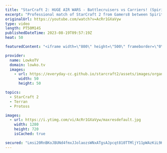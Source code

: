```yaml
---
title: "StarCraft 2: HUGE AIR WARS - Battlecruisers vs Carriers! (Spirit vs Creator)"
excerpt: "Professional match of StarCraft 2 from Gamers8 between Spirit (Terran) and Creator (Protoss). This match feels like it skips almost straight to the late game, as both players want to focus their armies on the biggest and baddest units of them all: Battlecruisers, Vikings and Ghosts for Terran and Tempest,"
originalUrl: https://youtube.com/watch?v=AcRr1GXaVyw
type: video
length: PT50M14S
publishedDateTime: 2023-08-19T09:57:19Z
heat: 50

featuredContent: "<iframe width=\"800\" height=\"500\" frameborder=\"0\" src=\"https://www.youtube.com/embed/AcRr1GXaVyw\" allow=\"accelerometer; autoplay; encrypted-media; gyroscope; picture-in-picture\" allowfullscreen></iframe>"

provider:
  name: LowkoTV
  domain: lowko.tv
  images:
    - url: https://everyday-cc.github.io/starcraft2/assets/images/organizations/lowko.tv-50x50.jpg
      width: 50
      height: 50

topics:
  - StarCraft 2
  - Terran
  - Protoss

images:
  - url: https://i.ytimg.com/vi/AcRr1GXaVyw/maxresdefault.jpg
    width: 1280
    height: 720
    isCached: true

secured: "Lmsi20RnBKoJBUNd4fmxJJolaozsWNxATgsAJpcqt810TTMljY11pWAzKiL9KaFubBBoALeR9b1szgtHzhxQLnWknMZ3Xz5n2CjePH+mFI3jt9mnueaMq9ysY3QJ1hsYyR0XyzD9XS6stA7Okl39vv67MQZgwo7eRH7zd63kQ0NWgB+6M7Jc0jJ7Kf567lqsT+rhP84FxwtbsIPE9DXxMuL1tUei1FThm4oLR2tMuCalcEgIQ3W6N9UDu8/hOjDTib+OgmzYqMcpThWies9N5N/Nq4T09Y+Q6F82kyHIGSLSCXLAMD7LJC9IQMf+ndfd52tvra9eJ9UOusw5beNYPdB02rLh9Cw/DWpV91lrAETv4WKvLqTs4RpBtGlRPZeZS3dIVN8FZGHjwfy7gsQvQ2YJxdSM4wR8djVr7dA3T28=;Nouke6wdM8RjwdR/bD+alg=="
---
```


